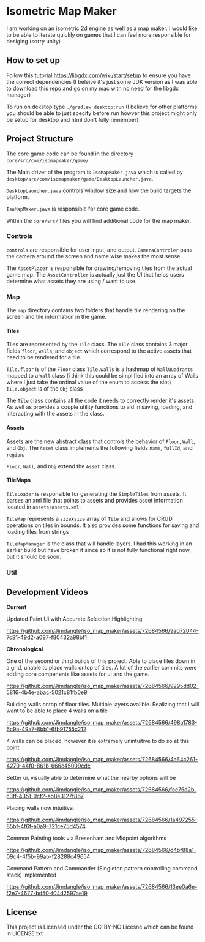 # Isometric Map Maker

I am working on an isometric 2d engine as well as a map maker. I would like to be able to iterate quickly on games that I can feel more responsible for desiging (sorry unity)

## How to set up 

Follow this tutorial https://libgdx.com/wiki/start/setup to ensure you have the correct dependencies (I beleive it's just some JDK version as I was able to download this repo and go on my mac with no need for the libgdx manager)

To run on dekstop type `./gradlew desktop:run` (I believe for other platforms you should be able to just specify before run howver this project might only be setup for desktop and html don't fully remember)

## Project Structure
The core game code can be found in the directory `core/src/com/isomapmaker/game/`.

The Main driver of the program is `IsoMapMaker.java` which is called by `desktop/src/com/isomapmaker/game/DesktopLauncher.java`.

`DesktopLauncher.java` controls window size and how the build targets the platform.

`IsoMapMaker.java` is responsible for core game code.


Within the `core/src/` files you will find additional code for the map maker.

### Controls
`controls` are responsible for user input, and output. `CameraControler` pans the camera around the screen and name wise makes the most sense. 

The `AssetPlacer` is responsible for drawing/removing tiles from the actual game map. The `AssetController` is actually just the UI that helps users determine what assets they are using / want to use. 

### Map
The `map` directory contains two folders that handle tile rendering on the screen and tile information in the game.

#### Tiles

Tiles are represented by the `Tile` class. The `Tile` class contains 3 major fields `floor`, `walls`, and `object` which correspond to the active assets that need to be rendered for a tile.

`Tile.floor` is of the `Floor` class
`Tile.walls` is a hashmap of `WallQuadrants` mapped to a `Wall` class (i think this could be simplified into an array of Walls where I just take the ordinal value of the enum to access the slot)
`Tile.object` is of the  `Obj` class

The `Tile` class contains all the code it needs to correctly render it's assets. As well as provides a couple utility functions to aid in saving, loading, and interacting with the assets in the class.

#### Assets

Assets are the new abstract class that controls the behavior of `Floor`, `Wall`, and `Obj`. The `Asset` class implements the following fields `name`, `fullId`, and `region`. 

`Floor`, `Wall`, and `Obj` extend the `Asset` class. 


#### TileMaps
`TileLoader` is responsible for generating the `SimpleTiles` from assets. It parses an xml file that points to assets and provides asset information located in `assets/assets.xml`. 

`TileMap` represents a `size`x`size` array of `Tile` and allows for CRUD operations on tiles in bounds. It also provides some functions for saving and loading tiles from strings

`TileMapManager` is the class that will handle layers. I had this working in an earlier build but have broken it since so it is not fully functional right now, but it should be soon.

### Util

## Development Videos

**Current** 

Updated Paint Ui with Accurate Selection Highlighting



https://github.com/Jimdangle/iso_map_maker/assets/72684566/9a072044-7c81-49d2-a097-f80432a98bf1



**Chronological**


One of the second or third builds of this project. Able to place tiles down in a grid, unable to place walls ontop of tiles. A lot of the earlier commits were adding core compenents like assets for ui and the game.

https://github.com/Jimdangle/iso_map_maker/assets/72684566/9295dd02-5816-4b4e-abac-5021c81fb0e9



Building walls ontop of floor tiles. Multiple layers availble. Realizing that I will want to be able to place 4 walls on a tile

https://github.com/Jimdangle/iso_map_maker/assets/72684566/498a1783-6c9a-49a7-8bb1-6fb91755c212


4 walls can be placed, however it is extremely unintuitive to do so at this point

https://github.com/Jimdangle/iso_map_maker/assets/72684566/4a64c261-4270-44f0-861b-666c45009cdc


Better ui, visually able to determine what the nearby options will be

https://github.com/Jimdangle/iso_map_maker/assets/72684566/fee75d2b-c3ff-4351-9cf2-ab8e3127f867

Placing walls now intuitive. 

https://github.com/Jimdangle/iso_map_maker/assets/72684566/1a497255-85bf-4f6f-a0a9-721ce75d4574

Common Painting tools via Bresenham and Midpoint algorithms

https://github.com/Jimdangle/iso_map_maker/assets/72684566/d4bf88a1-09c4-4f5b-99ab-f28288c49654

Command Pattern and Commander (Singleton pattern controlling command stack) implemented

https://github.com/Jimdangle/iso_map_maker/assets/72684566/13ee0a6e-f2e7-4677-bd50-f04d2597ae19




## License 
This project is Licensed under the CC-BY-NC Licesne which can be found in LICENSE.txt


